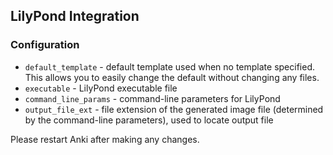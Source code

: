 ## LilyPond Integration
### Configuration
* `default_template` - default template used when no template specified.
  This allows you to easily change the default without changing any files.
* `executable` - LilyPond executable file
* `command_line_params` - command-line parameters for LilyPond
* `output_file_ext` - file extension of the generated image file (determined by the command-line
  parameters), used to locate output file
  
Please restart Anki after making any changes.